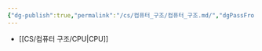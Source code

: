```yaml
---
{"dg-publish":true,"permalink":"/cs/컴퓨터_구조/컴퓨터_구조.md/","dgPassFrontmatter":true,"noteIcon":"","created":"2024-11-05T05:20:55.093+09:00","updated":"2024-11-05T05:21:11.133+09:00"}
---
```


- [[CS/컴퓨터 구조/CPU\|CPU]]
